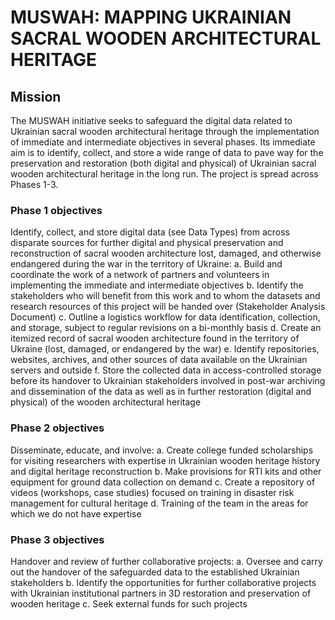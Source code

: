 # MUSWAH: MAPPING UKRAINIAN SACRAL WOODEN ARCHITECTURAL HERITAGE 

## Mission

The MUSWAH initiative seeks to safeguard the digital data related to Ukrainian sacral wooden architectural heritage through the implementation of immediate and intermediate objectives in several phases. Its immediate aim is to identify, collect, and store a wide range of data to pave way for the preservation and restoration (both digital and physical) of Ukrainian sacral wooden architectural heritage in the long run. The project is spread across Phases 1-3.

### Phase 1 objectives

Identify, collect, and store digital data (see Data Types) from across disparate sources for further digital and physical preservation and reconstruction of sacral wooden architecture lost, damaged, and otherwise endangered during the war in the territory of Ukraine: 
a.	Build and coordinate the work of a network of partners and volunteers in implementing the immediate and intermediate objectives
b.	Identify the stakeholders who will benefit from this work and to whom the datasets and research resources of this project will be handed over (Stakeholder Analysis Document)
c.	Outline a logistics workflow for data identification, collection, and storage, subject to regular revisions on a bi-monthly basis
d.	Create an itemized record of sacral wooden architecture found in the territory of Ukraine (lost, damaged, or endangered by the war)
e.	Identify repositories, websites, archives, and other sources of data available on the Ukrainian servers and outside 
f.	Store the collected data in access-controlled storage before its handover to Ukrainian stakeholders involved in post-war archiving and dissemination of the data as well as in further restoration (digital and physical) of the wooden architectural heritage

### Phase 2 objectives
Disseminate, educate, and involve:
a.	Create college funded scholarships for visiting researchers with expertise in Ukrainian wooden heritage history and digital heritage reconstruction
b.	Make provisions for RTI kits and other equipment for ground data collection on demand
c.	Create a repository of videos (workshops, case studies) focused on training in disaster risk management for cultural heritage 
d.	Training of the team in the areas for which we do not have expertise 

### Phase 3 objectives 
Handover and review of further collaborative projects: 
a.	Oversee and carry out the handover of the safeguarded data to the established Ukrainian stakeholders
b.	Identify the opportunities for further collaborative projects with Ukrainian institutional partners in 3D restoration and preservation of wooden heritage
c.	Seek external funds for such projects
